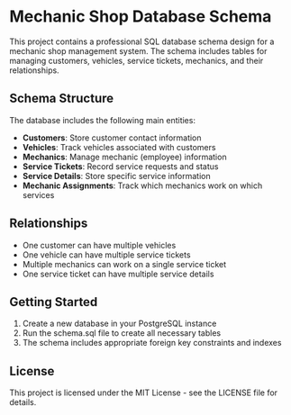 # Mechanic Shop Database Schema

This project contains a professional SQL database schema design for a mechanic shop management system. The schema includes tables for managing customers, vehicles, service tickets, mechanics, and their relationships.

## Schema Structure

The database includes the following main entities:

- **Customers**: Store customer contact information
- **Vehicles**: Track vehicles associated with customers
- **Mechanics**: Manage mechanic (employee) information
- **Service Tickets**: Record service requests and status
- **Service Details**: Store specific service information
- **Mechanic Assignments**: Track which mechanics work on which services

## Relationships

- One customer can have multiple vehicles
- One vehicle can have multiple service tickets
- Multiple mechanics can work on a single service ticket
- One service ticket can have multiple service details

## Getting Started

1. Create a new database in your PostgreSQL instance
2. Run the schema.sql file to create all necessary tables
3. The schema includes appropriate foreign key constraints and indexes

## License

This project is licensed under the MIT License - see the LICENSE file for details.
